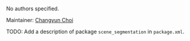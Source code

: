 <div id='scene_segmentation-autogenerated' markdown='1'>


<!-- do not edit this file, autogenerated -->

No authors specified.

Maintainer: [Changyun Choi](mailto:cchoi@csail.mit.edu)

TODO: Add a description of package `scene_segmentation` in `package.xml`.



</div>

